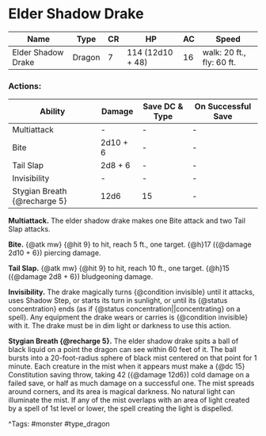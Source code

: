 # Elder Shadow Drake

| Name | Type | CR | HP | AC | Speed |
|------|------|----|----|----|-------|
| Elder Shadow Drake | Dragon | 7 | 114 (12d10 + 48) | 16 | walk: 20 ft., fly: 60 ft. |

### Actions:

| Ability | Damage | Save DC & Type | On Successful Save |
|---------|--------|----------------|--------------------|
| Multiattack | - | - | - |
| Bite | 2d10 + 6 | - | - |
| Tail Slap | 2d8 + 6 | - | - |
| Invisibility | - | - | - |
| Stygian Breath {@recharge 5} | 12d6 | 15 | - |


**Multiattack.** The elder shadow drake makes one Bite attack and two Tail Slap attacks.

**Bite.** {@atk mw} {@hit 9} to hit, reach 5 ft., one target. {@h}17 ({@damage 2d10 + 6}) piercing damage.

**Tail Slap.** {@atk mw} {@hit 9} to hit, reach 10 ft., one target. {@h}15 ({@damage 2d8 + 6}) bludgeoning damage.

**Invisibility.** The drake magically turns {@condition invisible} until it attacks, uses Shadow Step, or starts its turn in sunlight, or until its {@status concentration} ends (as if {@status concentration||concentrating} on a spell). Any equipment the drake wears or carries is {@condition invisible} with it. The drake must be in dim light or darkness to use this action.

**Stygian Breath {@recharge 5}.** The elder shadow drake spits a ball of black liquid on a point the dragon can see within 60 feet of it. The ball bursts into a 20-foot-radius sphere of black mist centered on that point for 1 minute. Each creature in the mist when it appears must make a {@dc 15} Constitution saving throw, taking 42 ({@damage 12d6}) cold damage on a failed save, or half as much damage on a successful one. The mist spreads around corners, and its area is magical darkness. No natural light can illuminate the mist. If any of the mist overlaps with an area of light created by a spell of 1st level or lower, the spell creating the light is dispelled.

^Tags: #monster #type_dragon